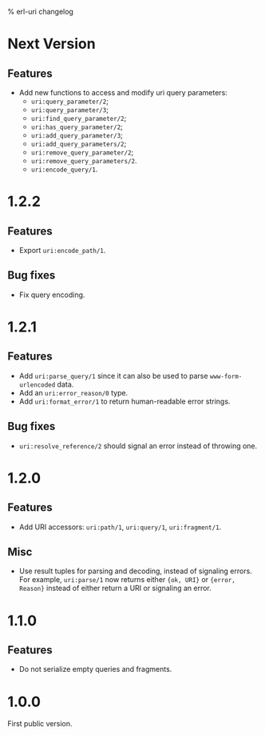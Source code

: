 % erl-uri changelog

# Next Version
## Features
- Add new functions to access and modify uri query parameters:
  - `uri:query_parameter/2`;
  - `uri:query_parameter/3`;
  - `uri:find_query_parameter/2`;
  - `uri:has_query_parameter/2`;
  - `uri:add_query_parameter/3`;
  - `uri:add_query_parameters/2`;
  - `uri:remove_query_parameter/2`;
  - `uri:remove_query_parameters/2`.
  - `uri:encode_query/1`.

# 1.2.2
## Features
- Export `uri:encode_path/1`.
## Bug fixes
- Fix query encoding.

# 1.2.1
## Features
- Add `uri:parse_query/1` since it can also be used to parse
  `www-form-urlencoded` data.
- Add an `uri:error_reason/0` type.
- Add `uri:format_error/1` to return human-readable error strings.
## Bug fixes
- `uri:resolve_reference/2` should signal an error instead of throwing one.

# 1.2.0
## Features
- Add URI accessors: `uri:path/1`, `uri:query/1`, `uri:fragment/1`.
## Misc
- Use result tuples for parsing and decoding, instead of signaling errors. For
  example, `uri:parse/1` now returns either `{ok, URI}` or `{error, Reason}`
  instead of either return a URI or signaling an error.

# 1.1.0
## Features
- Do not serialize empty queries and fragments.

# 1.0.0
First public version.
